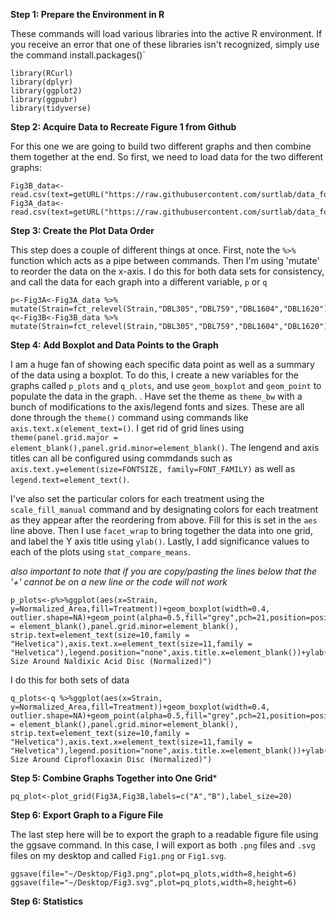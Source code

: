 **Step 1: Prepare the Environment in R**

These commands will load various libraries into the active R environment. If you receive an error that one of these libraries isn't recognized, simply use the command install.packages()`

```
library(RCurl)
library(dplyr)
library(ggplot2)
library(ggpubr)
library(tidyverse)
```

**Step 2: Acquire Data to Recreate Figure 1 from Github**

For this one we are going to build two different graphs and then combine them together at the end. So first, we need to load data for the two different graphs:

```
Fig3B_data<-read.csv(text=getURL("https://raw.githubusercontent.com/surtlab/data_for_figures/master/Final_Putida_Cip_Results.csv"))
Fig3A_data<-read.csv(text=getURL("https://raw.githubusercontent.com/surtlab/data_for_figures/master/Final_Putida_Nal_Results.csv"))
```
**Step 3: Create the Plot Data Order**

This step does a couple of different things at once. First, note the `%>%` function which acts as a pipe between commands. Then I'm using 'mutate' to reorder the data on the x-axis. I do this for both data sets for consistency, and call the data for each graph into a different variable, `p` or `q`

```
p<-Fig3A<-Fig3A_data %>% mutate(Strain=fct_relevel(Strain,"DBL305","DBL759","DBL1604","DBL1620"))
q<-Fig3B<-Fig3B_data %>% mutate(Strain=fct_relevel(Strain,"DBL305","DBL759","DBL1604","DBL1620"))

```

**Step 4: Add Boxplot and Data Points to the Graph**

I am a huge fan of showing each specific data point as well as a summary of the data using a boxplot. To do this, I create a new variables for the graphs called
`p_plots` and `q_plots`, and use `geom_boxplot` and `geom_point` to populate the data in the graph. 
. 
Have set the theme as `theme_bw` with a bunch of modifications to the axis/legend fonts and sizes. These are all done through the `theme()` command using commands like `axis.text.x(element_text=()`. I get rid of grid lines using `theme(panel.grid.major = element_blank(),panel.grid.minor=element_blank()`. The lengend and axis titles can all be configured using commdands such as `axis.text.y=element(size=FONTSIZE, family=FONT_FAMILY)` as well as `legend.text=element_text()`.

I've also set the particular colors for each treatment using the `scale_fill_manual` command and by designating colors for each treatment as they appear after the reordering from above. Fill for this is set in the `aes` line above.
Then I use `facet_wrap` to bring together the data into one grid, and label the Y axis title using `ylab()`.
Lastly, I add significance values to each of the plots using `stat_compare_means`.

*also important to note that if you are copy/pasting the lines below that the '+' cannot be on a new line or the code will not work*

```
p_plots<-p%>%ggplot(aes(x=Strain, y=Normalized_Area,fill=Treatment))+geom_boxplot(width=0.4, outlier.shape=NA)+geom_point(alpha=0.5,fill="grey",pch=21,position=position_jitter(width=0.11))+theme_bw(base_size=14)+scale_fill_manual(values=c("grey","white"))+theme(panel.grid.major = element_blank(),panel.grid.minor=element_blank(), strip.text=element_text(size=10,family = "Helvetica"),axis.text.x=element_text(size=11,family = "Helvetica"),legend.position="none",axis.title.x=element_blank())+ylab("Halo Size Around Naldixic Acid Disc (Normalized)")
```
I do this for both sets of data
```
q_plots<-q %>%ggplot(aes(x=Strain, y=Normalized_Area,fill=Treatment))+geom_boxplot(width=0.4, outlier.shape=NA)+geom_point(alpha=0.5,fill="grey",pch=21,position=position_jitter(width=0.11))+theme_bw(base_size=14)+scale_fill_manual(values=c("grey","white"))+theme(panel.grid.major = element_blank(),panel.grid.minor=element_blank(), strip.text=element_text(size=10,family = "Helvetica"),axis.text.x=element_text(size=11,family = "Helvetica"),legend.position="none",axis.title.x=element_blank())+ylab("Halo Size Around Ciprofloxaxin Disc (Normalized)")
```

**Step 5: Combine Graphs Together into One Grid***

```
pq_plot<-plot_grid(Fig3A,Fig3B,labels=c("A","B"),label_size=20)
```

**Step 6: Export Graph to a Figure File**

The last step here will be to export the graph to a readable figure file using the ggsave command. In this case, I will export as both `.png` files and `.svg` files on my desktop and called `Fig1.png` or `Fig1.svg`.

```
ggsave(file="~/Desktop/Fig3.png",plot=pq_plots,width=8,height=6)
ggsave(file="~/Desktop/Fig3.svg",plot=pq_plots,width=8,height=6)
```


**Step 6: Statistics**
